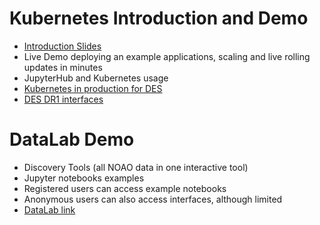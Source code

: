 Kubernetes Introduction and Demo
================================

- [Introduction Slides](https://docs.google.com/presentation/d/1vffKmPnvVbqOjf2nFH94LHEjXbRKVUj-a6fHKa8W84Q/edit?usp=sharing)
- Live Demo deploying an example applications, scaling and live rolling updates in minutes
- JupyterHub and Kubernetes usage
- [Kubernetes in production for DES](http://matias-ck.com/talks/Science_Platforms_2018/#/)
- [DES DR1 interfaces](https://des.ncsa.illinois.edu/releases/dr1/dr1-access)


DataLab Demo
============
- Discovery Tools (all NOAO data in one interactive tool)
- Jupyter notebooks examples
- Registered users can access example notebooks
- Anonymous users can also access interfaces, although limited
- [DataLab link](http://datalab.noao.edu/)
